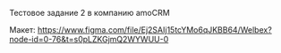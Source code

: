 Тестовое задание 2 в компанию amoCRM

Макет: https://www.figma.com/file/Ej2SAIj15tcYMo6qJKBB64/Welbex?node-id=0-76&t=s0pLZKGjmQ2WYWUU-0

